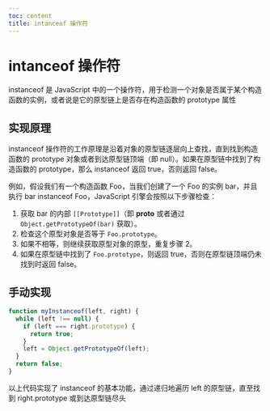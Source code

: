 ```yaml
---
toc: content
title: intanceof 操作符
---
```


# intanceof 操作符

instanceof 是 JavaScript 中的一个操作符，用于检测一个对象是否属于某个构造函数的实例，或者说是它的原型链上是否存在构造函数的 prototype 属性

## 实现原理

instanceof 操作符的工作原理是沿着对象的原型链逐层向上查找，直到找到构造函数的 prototype 对象或者到达原型链顶端（即 null）。如果在原型链中找到了构造函数的 prototype，那么 instanceof 返回 true，否则返回 false。

例如，假设我们有一个构造函数 Foo，当我们创建了一个 Foo 的实例 bar，并且执行 bar instanceof Foo，JavaScript 引擎会按照以下步骤检查：

1. 获取 bar 的内部 `[[Prototype]]`（即 **proto** 或者通过 `Object.getPrototypeOf(bar)` 获取）。
2. 检查这个原型对象是否等于 `Foo.prototype`。
3. 如果不相等，则继续获取原型对象的原型，重复步骤 2。
4. 如果在原型链中找到了 `Foo.prototype`，则返回 true，否则在原型链顶端仍未找到时返回 false。

## 手动实现

```js
function myInstanceof(left, right) {
  while (left !== null) {
    if (left === right.prototype) {
      return true;
    }
    left = Object.getPrototypeOf(left);
  }
  return false;
}
```

以上代码实现了 instanceof 的基本功能，通过递归地遍历 left 的原型链，直至找到 right.prototype 或到达原型链尽头
